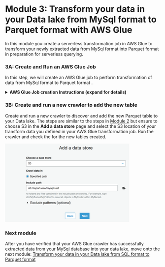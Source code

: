 # Module 3: Transform your data in your Data lake from MySql format to Parquet format with AWS Glue

In this module you create a serverless transformation job in AWS Glue to transform your newly extracted data from MySql format into Parquet format in preparation for serverless querying.


### 3A: Create and Run an AWS Glue Job 

In this step, we will create an AWS Glue job to perform transformation of data from MySql format to Parquet format .

<details>
<summary><strong>AWS Glue Job creation Instructions (expand for details)</strong></summary><p>

1. Go to [Amazon S3](https://s3.console.aws.amazon.com/s3/home?region=us-east-1) on the console and create a new bucket. Give it any name you like.

1. Go to [AWS Glue](https://console.aws.amazon.com/glue/home?region=us-east-1) on the console.

1. On the left pane, under the ETL section, select **Jobs** then Click **Add Job** .

1. Enter a ```DB-to-DL-transform``` as **Job name** .

1. Select the an exisitng IAM role or Create a new one which has permission to your Amazon S3 sources, targets, temporary directory, scripts, and any libraries used by the job.

1. On the **This job runs** section, select **A proposed script generated by AWS Glue**

1. FOr **ETL language**, select ***Python***

1. You can choose to leave the remaining configurations on their default settings and click **Next**.

1. On the **Choose a data source** page, select the table extracted by your AWS Glue Crawler. Ensure that the classification is stated as ```mysql``` and click **Next**

1. On the **Choose a data target** page, select **Create tables in your data target** option

1. Under **Data store**, select **Amazon S3**. Under **Format**, select **Parquet**, Under **Target path**, select the S3 bucket you created in step 1 then click **Next**.

1.On the **Map the source columns to target columns** page, click **Next** and click **Save job and edit script** on the job Review section. 

1. The code and diagram for the job will be dispayed now as shown below

	<img src="images/transformJob.png" width="180%">

1. Click **Run job** and on the pop up menu, also click **Run job**. The job will begin running and it should take a few minutes to complete.

1. To check the status of the job, go the AWS Glue console and click **Jobs** select the job from the job list by checking the checkbox next to the job. A window with several tabs will appear beneath the job list. Select the **History** which will show you the **Run status** of the job. If the job is successful, the run status will be displayed as ```Succeeded``` . 
	
	See below for a sample screenshot
	
	<img src="images/jobStatus.png" width="180%">


</p></details>


### 3B: Create and run a new crawler to add the new table

Create and run a new crawler to discover and add the new Parquet table to your Data lake. The steps are similar to the steps in [Module 2](..2/) but ensure to choose S3 in the **Add a data store** page and select the S3 location of your transform data you defined in your AWS Glue transformation job. Run the crawler and check the for the new tables created.


<img src="images/addDataStore.png" width="80%">
	
	
 


 

### Next module


After you have verified that your AWS Glue crawler has successfully extracted data from your MySql database into your data lake, move onto the next module: [Transform your data in your Data lake from SQL format to Parquet format](..3_TransformDataWithGlue)

